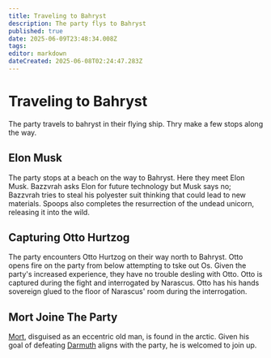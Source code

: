 ```yaml
---
title: Traveling to Bahryst
description: The party flys to Bahryst
published: true
date: 2025-06-09T23:48:34.008Z
tags: 
editor: markdown
dateCreated: 2025-06-08T02:24:47.283Z
---
```


# Traveling to Bahryst
The party travels to bahryst in their flying ship. Thry make a few stops along the way.


## Elon Musk
The party stops at a beach on the way to Bahryst. Here they meet Elon Musk. Bazzvrah asks Elon for future technology but Musk says no; Bazzvrah tries to steal his polyester suit thinking that could lead to new materials. Spoops also completes the resurrection of the undead unicorn, releasing it into the wild. 


## Capturing Otto Hurtzog
The party encounters Otto Hurtzog on their way north to Bahryst. Otto opens fire on the party from below attempting to tske out Os. Given the party's increased experience, they have no trouble desling with Otto. Otto is captured during the fight and interrogated by Narascus. Otto has his hands sovereign glued to the floor of Narascus' room during the interrogation.


## Mort Joine The Party
[Mort](/characters/mort), disguised as an eccentric old man, is found in the arctic. Given his goal of defeating [Darmuth](/characters/Darmuth) aligns with the party, he is welcomed to join up.